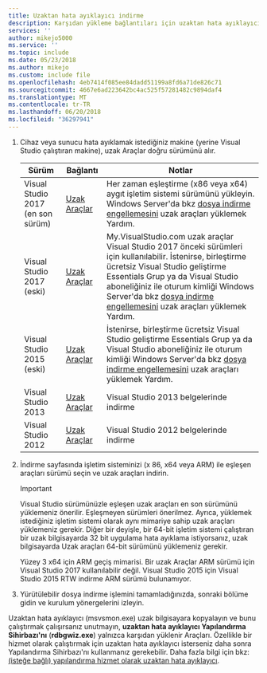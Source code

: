 ```yaml
---
title: Uzaktan hata ayıklayıcı indirme
description: Karşıdan yükleme bağlantıları için uzaktan hata ayıklayıcı
services: ''
author: mikejo5000
ms.service: ''
ms.topic: include
ms.date: 05/23/2018
ms.author: mikejo
ms.custom: include file
ms.openlocfilehash: 4eb7414f085ee84dadd51199a8fd6a71de826c71
ms.sourcegitcommit: 4667e6ad223642bc4ac525f57281482c9894daf4
ms.translationtype: MT
ms.contentlocale: tr-TR
ms.lasthandoff: 06/20/2018
ms.locfileid: "36297941"
---
```

1.  Cihaz veya sunucu hata ayıklamak istediğiniz makine (yerine Visual Studio çalıştıran makine), uzak Araçlar doğru sürümünü alır.

    |Sürüm|Bağlantı|Notlar|
    |-|-|-|
    |Visual Studio 2017 (en son sürüm)|[Uzak Araçlar](https://visualstudio.microsoft.com/downloads/?q=remote+tools#remote-tools-for-visual-studio-2017)|Her zaman eşleştirme (x86 veya x64) aygıt işletim sistemi sürümünü yükleyin. Windows Server'da bkz [dosya indirme engellemesini](../../debugger/remote-debugging.md#unblock_msvsmon) uzak araçları yüklemek Yardım.|
    |Visual Studio 2017 (eski)|[Uzak Araçlar](https://my.visualstudio.com/Downloads?q=remote%20tools%20visual%20studio%202017)|My.VisualStudio.com uzak araçlar Visual Studio 2017 önceki sürümleri için kullanılabilir. İstenirse, birleştirme ücretsiz Visual Studio geliştirme Essentials Grup ya da Visual Studio aboneliğiniz ile oturum kimliği Windows Server'da bkz [dosya indirme engellemesini](../../debugger/remote-debugging.md#unblock_msvsmon) uzak araçları yüklemek Yardım.|
    |Visual Studio 2015 (eski)|[Uzak Araçlar](https://my.visualstudio.com/Downloads?q=remote%20tools%20visual%20studio%202015)|İstenirse, birleştirme ücretsiz Visual Studio geliştirme Essentials Grup ya da Visual Studio aboneliğiniz ile oturum kimliği Windows Server'da bkz [dosya indirme engellemesini](../../debugger/remote-debugging.md#unblock_msvsmon) uzak araçları yüklemek Yardım.|
    |Visual Studio 2013|[Uzak Araçlar](https://msdn.microsoft.com/library/bt727f1t(v=vs.120).aspx#BKMK_Installing_the_Remote_Tools)|Visual Studio 2013 belgelerinde indirme|
    |Visual Studio 2012|[Uzak Araçlar](https://msdn.microsoft.com/library/bt727f1t(v=vs.110).aspx#BKMK_Installing_the_Remote_Tools)|Visual Studio 2012 belgelerinde indirme|

2.  İndirme sayfasında işletim sisteminizi (x 86, x64 veya ARM) ile eşleşen araçları sürümü seçin ve uzak araçları indirin.

    > [!IMPORTANT]
    >  Visual Studio sürümünüzle eşleşen uzak araçları en son sürümünü yüklemeniz önerilir. Eşleşmeyen sürümleri önerilmez. Ayrıca, yüklemek istediğiniz işletim sistemi olarak aynı mimariye sahip uzak araçları yüklemeniz gerekir. Diğer bir deyişle, bir 64-bit işletim sistemi çalıştıran bir uzak bilgisayarda 32 bit uygulama hata ayıklama istiyorsanız, uzak bilgisayarda Uzak araçları 64-bit sürümünü yüklemeniz gerekir.
    >
    >  Yüzey 3 x64 için ARM geçiş mimarisi. Bir uzak Araçlar ARM sürümü için Visual Studio 2017 kullanılabilir değil. Visual Studio 2015 için Visual Studio 2015 RTW indirme ARM sürümü bulunamıyor.

3.  Yürütülebilir dosya indirme işlemini tamamladığınızda, sonraki bölüme gidin ve kurulum yönergelerini izleyin.

Uzaktan hata ayıklayıcı (msvsmon.exe) uzak bilgisayara kopyalayın ve bunu çalıştırmak çalışırsanız unutmayın, **uzaktan hata ayıklayıcı Yapılandırma Sihirbazı'nı** (**rdbgwiz.exe**) yalnızca karşıdan yüklenir Araçları. Özellikle bir hizmet olarak çalıştırmak için uzaktan hata ayıklayıcı isterseniz daha sonra Yapılandırma Sihirbazı'nı kullanmanız gerekebilir. Daha fazla bilgi için bkz: [(isteğe bağlı) yapılandırma hizmet olarak uzaktan hata ayıklayıcı](../../debugger/remote-debugging.md#bkmk_configureService).
